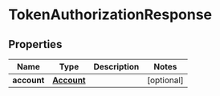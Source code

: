

# TokenAuthorizationResponse


## Properties

Name | Type | Description | Notes
------------ | ------------- | ------------- | -------------
**account** | [**Account**](Account.md) |  |  [optional]



